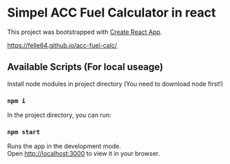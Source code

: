 # Simpel ACC Fuel Calculator in react

This project was bootstrapped with [Create React App](https://github.com/facebook/create-react-app).

https://felle64.github.io/acc-fuel-calc/

## Available Scripts (For local useage)
Install node modules in project directory 
(You need to download node first!)
### `npm i`

In the project directory, you can run:

### `npm start`

Runs the app in the development mode.\
Open [http://localhost:3000](http://localhost:3000) to view it in your browser.


